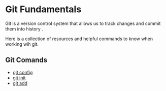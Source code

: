 # Git Fundamentals

Git is a version control system that allows us to track changes and commit them into history .

Here is a collection of resources and helpful commands to know when working wih git.

## Git Comands
- [git config](./commands/Config.md)
- [git init](./commands/Init.md)
- [git add](./commands/Add.md)